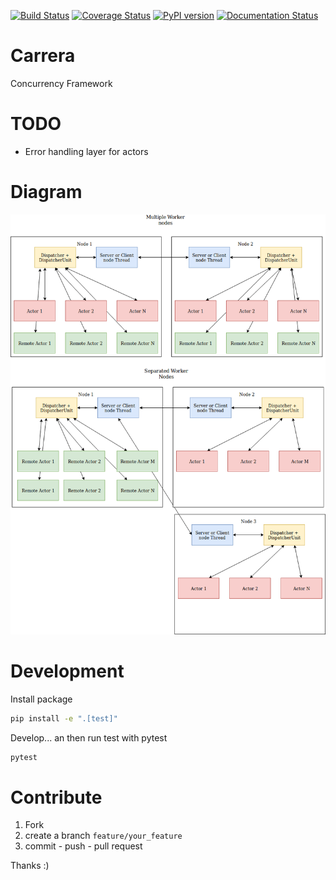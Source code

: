 

[![Build Status](https://travis-ci.org/sonic182/carrera.svg?branch=master)](https://travis-ci.org/sonic182/carrera)
[![Coverage Status](https://coveralls.io/repos/github/sonic182/carrera/badge.svg?branch=master)](https://coveralls.io/github/sonic182/carrera?branch=master)
[![PyPI version](https://badge.fury.io/py/carrera.svg)](https://badge.fury.io/py/carrera)
[![Documentation Status](https://readthedocs.org/projects/carrera/badge/?version=latest)](https://carrera.readthedocs.io/en/latest/?badge=latest)

# Carrera

Concurrency Framework

# TODO

* Error handling layer for actors

# Diagram

![Diagram](./carrera.png)


# Development

Install package
```bash
pip install -e ".[test]"
```

Develop... an then run test with pytest
```bash
pytest
```

# Contribute

1. Fork
2. create a branch `feature/your_feature`
3. commit - push - pull request

Thanks :)
